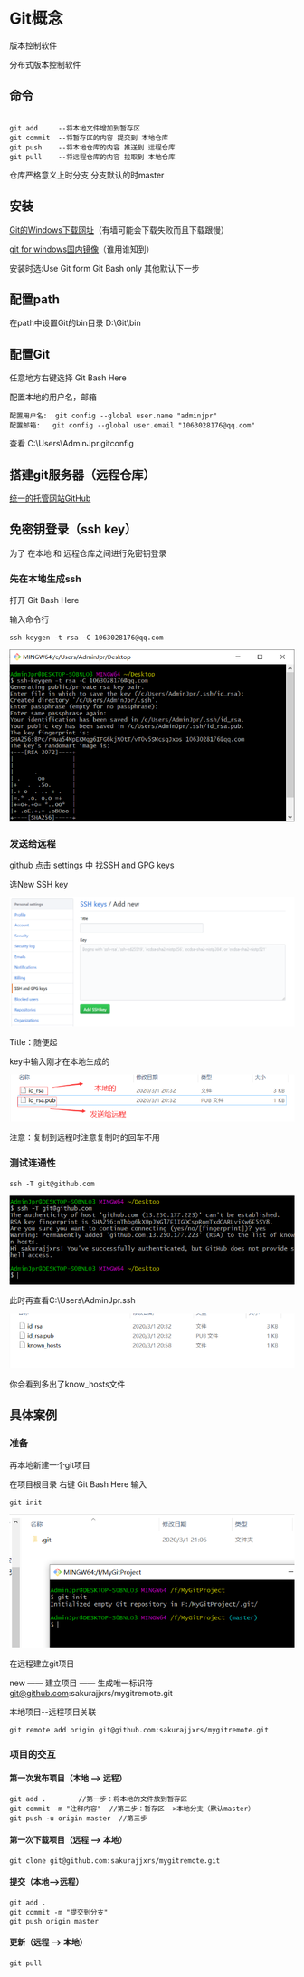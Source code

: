 # Git概念

版本控制软件

分布式版本控制软件

## 命令

```

git add  	--将本地文件增加到暂存区
git commit  --将暂存区的内容 提交到 本地仓库
git push  	--将本地仓库的内容 推送到 远程仓库
git pull	--将远程仓库的内容 拉取到 本地仓库
```

仓库严格意义上时分支 分支默认的时master

## 安装

[Git的Windows下载网址](https://gitforwindows.org/)（有墙可能会下载失败而且下载跟慢）

[git for windows国内镜像](http://npm.taobao.org/mirrors/git-for-windows/)（谁用谁知到） 

安装时选:Use Git form Git Bash only 其他默认下一步

## 配置path

在path中设置Git的bin目录     D:\Git\bin

## 配置Git

任意地方右键选择  Git Bash Here

配置本地的用户名，邮箱

```
配置用户名:  git config --global user.name "adminjpr"
配置邮箱:   git config --global user.email "1063028176@qq.com"
```

查看     C:\Users\AdminJpr\.gitconfig

## 搭建git服务器（远程仓库）

[统一的托管网站GitHub](https://github.com/)

## 免密钥登录（ssh key）

为了 在本地 和 远程仓库之间进行免密钥登录

### 先在本地生成ssh

打开 Git Bash Here

输入命令行

```
ssh-keygen -t rsa -C 1063028176@qq.com
```

![](..\imgs\sshkey.png)

### 发送给远程

github 点击 settings 中 找SSH and GPG keys

 选New SSH key

![](../imgs/newssh.png)

Title：随便起

key中输入刚才在本地生成的

![](../imgs/keys.png)

注意：复制到远程时注意复制时的回车不用

### 测试连通性

```
ssh -T git@github.com
```

![](../imgs/testssh.png)

此时再查看C:\Users\AdminJpr\.ssh

![](../imgs/testsuccess.png)

你会看到多出了know_hosts文件

## 具体案例

### 准备

再本地新建一个git项目

在项目根目录 右键 Git Bash Here  输入

```
git init
```

![](..\imgs\gitprojectinit.png)

在远程建立git项目

new —— 建立项目 —— 生成唯一标识符 git@github.com:sakurajjxrs/mygitremote.git

本地项目--远程项目关联

```
git remote add origin git@github.com:sakurajjxrs/mygitremote.git
```

### 项目的交互

#### 第一次发布项目（本地 --> 远程）

```
git add .        //第一步：将本地的文件放到暂存区
git commit -m "注释内容"  //第二步：暂存区-->本地分支（默认master）
git push -u origin master  //第三步
```

#### 第一次下载项目（远程 --> 本地）

```
git clone git@github.com:sakurajjxrs/mygitremote.git
```

#### 提交（本地-->远程）

```
git add .
git commit -m "提交到分支"
git push origin master
```

#### 更新（远程 --> 本地）

```
git pull
```
